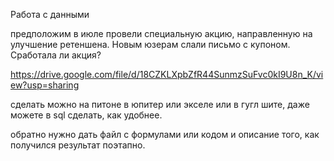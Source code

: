 Работа с данными  

предположим в июле провели специальную акцию, направленную на улучшение ретеншена. Новым юзерам слали письмо с купоном. Сработала ли акция?


https://drive.google.com/file/d/18CZKLXpbZfR44SunmzSuFvc0kI9U8n_K/view?usp=sharing


сделать можно на питоне в юпитер или экселе или в гугл шите, даже можете в sql сделать, как удобнее.

обратно нужно дать файл с формулами или кодом и описание того, как получился результат поэтапно.
